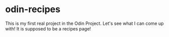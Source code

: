 # odin-recipes
This is my first real project in the Odin Project. Let's see what I can come up with! It is supposed to be a recipes page!